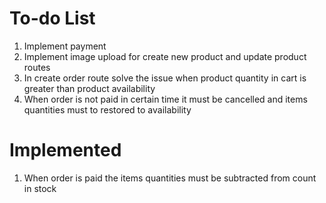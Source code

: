 # To-do List

1.  Implement payment
2.  Implement image upload for create new product and update product routes
3.  In create order route solve the issue when product quantity in cart is greater than product availability
4.  When order is not paid in certain time it must be cancelled and items quantities must to restored to availability

# Implemented

1.  When order is paid the items quantities must be subtracted from count in stock
